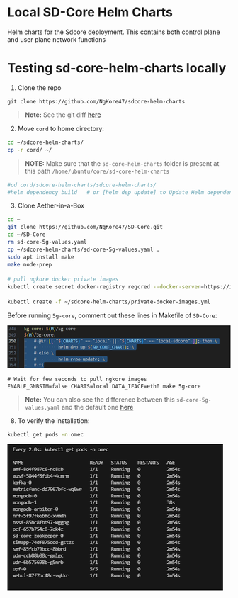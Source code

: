 # Local SD-Core Helm Charts 
Helm charts for the Sdcore deployment. This contains both control plane and user plane network functions

# Testing sd-core-helm-charts locally

1. Clone the repo 
```
git clone https://github.com/NgKore47/sdcore-helm-charts
```
> **Note:** See the git diff [here](./patch/sdcore-helm-charts.patch)

2. Move `cord` to home directory:
```bash
cd ~/sdcore-helm-charts/
cp -r cord/ ~/
```

>**NOTE:** Make sure that the `sd-core-helm-charts` folder is present at this path `/home/ubuntu/core/sd-core-helm-charts`
```bash
#cd cord/sdcore-helm-charts/sdcore-helm-charts/
#helm dependency build   # or [helm dep update] to Update Helm dependencies
```


3. Clone Aether-in-a-Box

```bash
cd ~
git clone https://github.com/NgKore47/SD-Core.git
cd ~/SD-Core
rm sd-core-5g-values.yaml
cp ~/sdcore-helm-charts/sd-core-5g-values.yaml .
sudo apt install make
make node-prep

# pull ngkore docker private images
kubectl create secret docker-registry regcred --docker-server=https://index.docker.io/v1/ --docker-username=ngkore --docker-password=dckr_pat_YpE3gKTQhmnQtk4vnT3y0OhoZHI --docker-email=ngkore47@gmail.com

kubectl create -f ~/sdcore-helm-charts/private-docker-images.yml
```

Before running `5g-core`, comment out these lines in Makefile of `SD-Core`:

![Alt text](./Makefile.png)

```
# Wait for few seconds to pull ngkore images
ENABLE_GNBSIM=false CHARTS=local DATA_IFACE=eth0 make 5g-core
```

> **Note:** You can also see the difference between this `sd-core-5g-values.yaml` and the default one [here](./patch/aether-in-a-box.patch)


8. To verify the installation:

```bash
kubectl get pods -n omec 
```
![Alt text](./pods.png)



